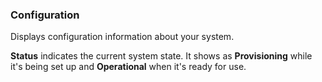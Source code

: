 
### Configuration

Displays configuration information about your system. 

**Status** indicates the current system state. It shows as **Provisioning** while it's being set up and **Operational** when it's ready for use.
